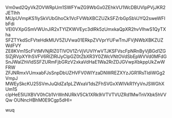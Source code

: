 Vm0wd2QyVkZOVWRpUm1SWFYwZG9WbGx0ZEhkVU1WcDBUVlpPVjJKR2JETlhh
MUpUVmpKS1IySkVUbGhoCk1VcFVWbXBCZUZkSFZrbGpSbVJYQ2sweWFIbFdi
VEI0VXpGSmVWUnJiR2xTYlZKWVEyc3dlRk5zUmxkaQpXR2hvVlhwS1QyTXha
SFZTYkdScFVteHdkMUV5ZUVwa01ERkpZVVprYUFwTmJFVjNWbXBKZUZWdFVY
ZE8KVm1ScFVtMVNjRlZ0TlVOV1ZrVjVUVlYwVTJKSFVscFpNRnByVjBGd1ZG
SlZjRVpXYlhSVFV6RlZlRlJyClpGZ0tZbXR3Y0ZWcVNtOVdSbEpWVVd0MFdG
SnJWalZhVldSSFZURmFjbGRzV2xkaVdHaE1Wa2RrZDJGVwpXbkppUkZwWFRW
ZFJNRmxVUmxabFJsSnpDbUZHVFV0WlYzaDNWREZXYzJGR1RsTldiWGg2VmpJ
MWEySkcKU25SVmJuQldZa1pLZWxaV1dsZFhSVGxXWlVkR1YyVnJSWGhXUm1S
clpHeE5lUXBVV0hCb1VrWnNURkV5Ck1XRk9iVTVTVUZRd1MwTnVXbk5hVVQw
OUNncHBhM0E9Cgp5dHI=

wuq